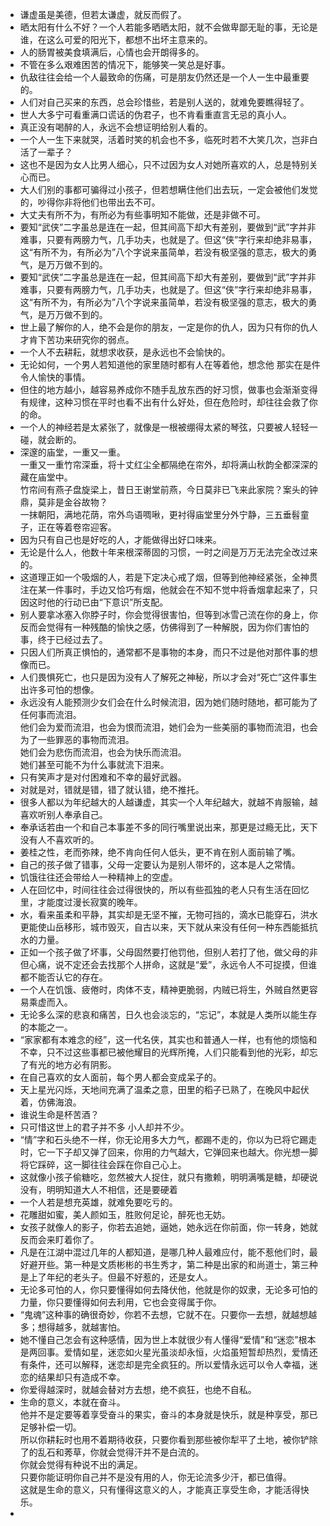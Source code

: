 - 谦虚虽是美德，但若太谦虚，就反而假了。
- 晒太阳有什么不好？一个人若能多晒晒太阳，就不会做卑鄙无耻的事，无论是谁，在这么可爱的阳光下，都想不出坏主意来的。
- 人的肠胃被美食填满后，心情也会开朗得多的。
- 不管在多么艰难困苦的情况下，能够笑一笑总是好事。
- 仇敌往往会给一个人最致命的伤痛，可是朋友仍然还是一个人一生中最重要的。 
- 人们对自己买来的东西，总会珍惜些，若是别人送的，就难免要瞧得轻了。
-  世人大多宁可看重满口谎话的伪君子，也不肯看重直言无忌的真小人。
-  真正没有喝醉的人，永远不会想证明给别人看的。
- 一个人一生下来就哭，活着时笑的机会也不多，临死时若不大笑几次，岂非白活了一辈子？
- 这也不是因为女人比男人细心，只不过因为女人对她所喜欢的人，总是特别关心而已。
- 大人们别的事都可骗得过小孩子，但若想瞒住他们出去玩，一定会被他们发觉的，吵得你非将他们也带出去不可。
- 大丈夫有所不为，有所必为有些事明知不能做，还是非做不可。
- 要知“武侠”二字虽总是连在一起，但其间高下却大有差别，要做到“武”字并非难事，只要有两膀力气，几手功夫，也就是了。但这“侠”字行来却绝非易事，这“有所不为，有所必为”八个字说来虽简单，若没有极坚强的意志，极大的勇气，是万万做不到的。
- 要知“武侠”二字虽总是连在一起，但其间高下却大有差别，要做到“武”字并非难事，只要有两膀力气，几手功夫，也就是了。但这“侠”字行来却绝非易事，这“有所不为，有所必为”八个字说来虽简单，若没有极坚强的意志，极大的勇气，是万万做不到的。
- 世上最了解你的人，绝不会是你的朋友，一定是你的仇人，因为只有你的仇人才肯下苦功来研究你的弱点。
- 一个人不去耕耘，就想求收获，是永远也不会愉快的。
- 无论如何，一个男人若知道他的家里随时都有人在等着他，想念他 那实在是件令人愉快的事情。
- 但住的地方越小，越容易养成你不随手乱放东西的好习惯，做事也会渐渐变得有规律，这种习惯在平时也看不出有什么好处，但在危险时，却往往会救了你的命。
- 一个人的神经若是太紧张了，就像是一根被绷得太紧的琴弦，只要被人轻轻一碰，就会断的。
- 深邃的庙堂，一重又一重。<br>一重又一重竹帘深垂，将十丈红尘全都隔绝在帘外，却将满山秋韵全都深深的藏在庙堂中。<br>竹帘间有燕子盘旋梁上，昔日王谢堂前燕，今日莫非已飞来此家院？案头的钟鼎，莫非是金谷故物？<br>一抹朝阳，满地花荫，帘外鸟语啁啾，更衬得庙堂里分外宁静，三五垂髫童子，正在等着卷帘迎客。
- 因为只有自己也是好吃的人，才能做得出好口味来。
- 无论是什么人，他数十年来根深蒂固的习惯，一时之间是万万无法完全改过来的。
- 这道理正如一个吸烟的人，若是下定决心戒了烟，但等到他神经紧张，全神贯注在某一件事时，手边又恰巧有烟，他就会在不知不觉中将香烟拿起来了，只因这时他的行动已由“下意识”所支配。
- 别人要拿冰塞入你脖子时，你会觉得很害怕，但等到冰雪己流在你的身上，你反而会觉得有一种残酷的愉快之感，仿佛得到了一种解脱，因为你们害怕的事，终于已经过去了。
- 只因人们所真正惧怕的，通常都不是事物的本身，而只不过是他对那件事的想像而已。
- 人们畏惧死亡，也只是因为没有人了解死之神秘，所以才会对“死亡”这件事生出许多可怕的想像。
- 永远没有人能预测少女们会在什么时候流泪，因为她们随时随地，都可能为了任何事而流泪。<br>他们会为爱而流泪，也会为恨而流泪，她们会为一些美丽的事物而流泪，也会为了一些罪恶的事物而流泪。<br>她们会为悲伤而流泪，也会为快乐而流泪。<br>她们甚至可能不为什么事就流下泪来。
- 只有笑声才是对付困难和不幸的最好武器。
- 对就是对，错就是错，错了就认错，绝不推托。
- 很多人都以为年纪越大的人越谦虚，其实一个人年纪越大，就越不肯服输，越喜欢听别人奉承自己。
- 奉承话若由一个和自己本事差不多的同行嘴里说出来，那更是过瘾无比，天下没有人不喜欢听的。
- 姜桂之性，老而弥辣，绝不肯向任何人低头，更不肯在别人面前输了嘴。
- 自己的孩子做了错事，父母一定要认为是别人带坏的，这本是人之常情。
- 饥饿往往还会带给人一种精神上的空虚。
- 人在回忆中，时间往往会过得很快的，所以有些孤独的老人只有生活在回忆里，才能度过漫长寂寞的晚年。
- 水，看来虽柔和平静，其实却是无坚不摧，无物可挡的，滴水已能穿石，洪水更能使山岳移形，城市毁灭，自古以来，天下就从来没有任何一种东西能抵抗水的力量。
- 正如一个孩子做了坏事，父母固然要打他罚他，但别人若打了他，做父母的非但心痛，说不定还会去找那个人拼命，这就是“爱”，永远令人不可捉摸，但谁都不能否认它的存在。
- 一个人在饥饿、疲倦时，肉体不支，精神更脆弱，内贼已将生，外贼自然更容易乘虚而入。
- 无论多么深的悲哀和痛苦，日久也会淡忘的，“忘记”，本就是人类所以能生存的本能之一。
- “家家都有本难念的经”，这一代名侠，其实也和普通人一样，也有他的烦恼和不幸，只不过这些事都已被他耀目的光辉所掩，人们只能看到他的光彩，却忘了有光的地方必有阴影。
- 在自己喜欢的女人面前，每个男人都会变成呆子的。
- 天上星光闪烁，天地间充满了温柔之意，田里的稻子已熟了，在晚风中起伏着，仿佛海浪。
- 谁说生命是杯苦酒？
- 只可惜这世上的君子并不多 小人却并不少。
- “情”字和石头绝不一样，你无论用多大力气，都踢不走的，你以为已将它踢走时，它一下子却又弹了回来，你用的力气越大，它弹回来也越大。你光想一脚将它踩碎，这一脚往往会踩在你自己心上。
- 这就像小孩子偷糖吃，忽然被大人捉住，就只有撒赖，明明满嘴是糖，却硬说没有，明明知道大人不相信，还是要硬着
- 一个人若是想充英雄，就难免要吃亏的。
- 花雕甜如蜜，美人颜如玉，胜败何足论，醉死也无妨。
- 女孩子就像人的影子，你若去追她，逼她，她永远在你前面，你一转身，她就反而会来盯着你了。
- 凡是在江湖中混过几年的人都知道，是哪几种人最难应付，能不惹他们时，最好避开些。第一种是文质彬彬的书生秀才，第二种是出家的和尚道士，第三种是上了年纪的老头子。但最不好惹的，还是女人。
- 无论多可怕的人，你只要懂得如何去降伏他，他就是你的奴隶，无论多可怕的力量，你只要懂得如何去利用，它也会变得属于你。
- “鬼魂”这种事的确很奇妙，你若不去想，它就不在。只要你一去想，就越想越多；想得越多，就越害怕。
- 她不懂自己怎会有这种感情，因为世上本就很少有人懂得“爱情”和“迷恋”根本是两回事。爱情如星，迷恋如火星光虽淡却永恒，火焰虽短暂却热烈，爱情还有条件，还可以解释，迷恋却是完全疯狂的。所以爱情永远可以令人幸福，迷恋的结果却只有造成不幸。
- 你爱得越深时，就越会替对方去想，绝不疯狂，也绝不自私。
- 生命的意义，本就在奋斗。<br>他并不是定要等着享受奋斗的果实，奋斗的本身就是快乐，就是种享受，那已足够补偿一切。<br>所以你耕耘时也用不着期待收获，只要你看到那些被你犁平了土地，被你铲除了的乱石和莠草，你就会觉得汗并不是白流的。<br>你就会觉得有种说不出的满足。<br>只要你能证明你自己并不是没有用的人，你无论流多少汗，都已值得。<br>这就是生命的意义，只有懂得这意义的人，才能真正享受生命，才能活得快乐。
- 